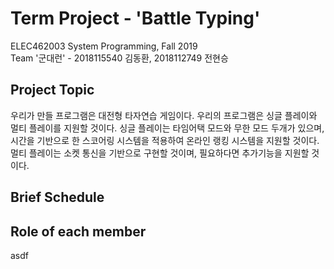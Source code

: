 # Term Project - 'Battle Typing'

ELEC462003 System Programming, Fall 2019  
Team '군대런' - 2018115540 김동환, 2018112749 전현승  

## Project Topic
우리가 만들 프로그램은 대전형 타자연습 게임이다. 우리의 프로그램은 싱글 플레이와 멀티 플레이를 지원할 것이다. 싱글 플레이는 타임어택 모드와 무한 모드 두개가 있으며, 시간을 기반으로 한 스코어링 시스템을 적용하여 온라인 랭킹 시스템을 지원할 것이다. 멀티 플레이는 소켓 통신을 기반으로 구현할 것이며, 필요하다면 추가기능을 지원할 것이다.

## Brief Schedule

## Role of each member

asdf
